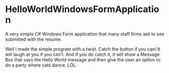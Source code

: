 # HelloWorldWindowsFormApplication

A very simple C# Windows Form application that many staff firms ask to see submitted with the resume.

Well I made the simple program with a twist. Catch the button if you can! It will laugh at you if you can’t. And if you do catch it, it will show a Message Box that says the Hello World message and then give the user an option to do a party where cats dance. LOL.

